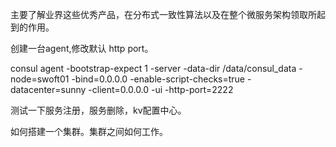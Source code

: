主要了解业界这些优秀产品，在分布式一致性算法以及在整个微服务架构领取所起到的作用。


创建一台agent,修改默认 http port。

consul agent -bootstrap-expect 1 -server -data-dir /data/consul_data -node=swoft01 -bind=0.0.0.0  -enable-script-checks=true -datacenter=sunny -client=0.0.0.0 -ui -http-port=2222


测试一下服务注册，服务删除，kv配置中心。


如何搭建一个集群。集群之间如何工作。

